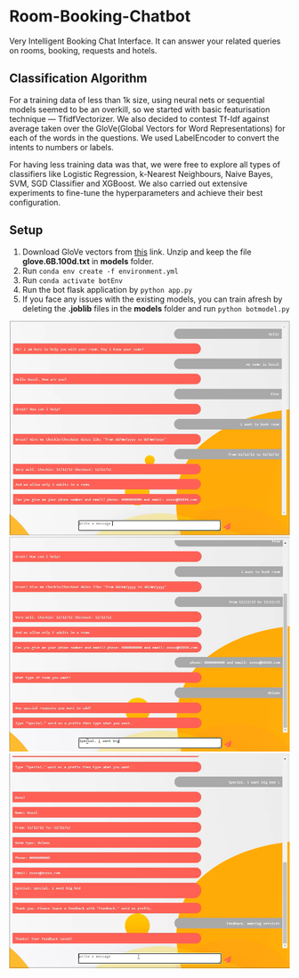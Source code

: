 # Room-Booking-Chatbot

Very Intelligent Booking Chat Interface. It can answer your related queries on rooms, booking, requests and hotels.

## Classification Algorithm

For a training data of less than 1k size, using neural nets or sequential models seemed to be an overkill, so we started with    basic featurisation technique — TfidfVectorizer. We also decided to contest Tf-Idf against average taken over the GloVe(Global Vectors for Word Representations) for each of the words in the questions. We used LabelEncoder to convert the intents to numbers or labels.

For having less training data was that, we were free to explore all types of classifiers like Logistic Regression, k-Nearest Neighbours, Naive Bayes, SVM, SGD Classifier and XGBoost. We also carried out extensive experiments to fine-tune the hyperparameters and achieve their best configuration.

## Setup

1. Download GloVe vectors from [this](https://nlp.stanford.edu/data/glove.6B.zip) link. Unzip and keep the file **glove.6B.100d.txt** in **models** folder.
2. Run ``` conda env create -f environment.yml ```
3. Run ``` conda activate botEnv ```
4. Run the bot flask application by ``` python app.py ```
5. If you face any issues with the existing models, you can train afresh by deleting the **.joblib** files in the **models** folder and run ``` python botmodel.py ``` 

![Image1](https://github.com/basel-ay/Room-Booking-Chatbot/blob/main/static/screenshots/shot1.png)
![Image2](https://github.com/basel-ay/Room-Booking-Chatbot/blob/main/static/screenshots/shot2.png)
![Image3](https://github.com/basel-ay/Room-Booking-Chatbot/blob/main/static/screenshots/shot3.png)
